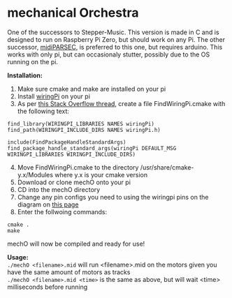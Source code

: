 # mechanical Orchestra

One of the successors to Stepper-Music. This version is made in C and is designed to run on Raspberry Pi Zero, but should work on any Pi. The other successor, [midiPARSEC](https://github.com/zachjicha13/midiPARSEC), is preferred to this one, but requires arduino. This works with only pi, but can occasionaly stutter, possibly due to the OS running on the pi.

**Installation:**  
1. Make sure cmake and make are installed on your pi  
2. Install [wiringPi](http://wiringpi.com/download-and-install/) on your pi  
3. As per [this Stack Overflow thread](https://stackoverflow.com/questions/30424236/add-wiringpi-lib-to-cmake-on-raspberrypi), create a file FindWiringPi.cmake with the following text:  
```
find_library(WIRINGPI_LIBRARIES NAMES wiringPi)
find_path(WIRINGPI_INCLUDE_DIRS NAMES wiringPi.h)

include(FindPackageHandleStandardArgs)
find_package_handle_standard_args(wiringPi DEFAULT_MSG WIRINGPI_LIBRARIES WIRINGPI_INCLUDE_DIRS)
```  
4. Move FindWiringPi.cmake to the directory /usr/share/cmake-y.x/Modules where y.x is your cmake version  
5. Download or clone mechO onto your pi  
6. CD into the mechO directory  
7. Change any pin configs you need to using the wiringpi pins on the diagram on [this page](http://wiringpi.com/pins/)  
8. Enter the follwoing commands:  
```
cmake .
make
```
mechO will now be compiled and ready for use!  

**Usage:**  
`./mechO <filename>.mid` will run \<filename\>.mid on the motors given you have the same amount of motors as tracks  
`./mechO <filename>.mid <time>` is the same as above, but will wait \<time\> milliseconds before running
